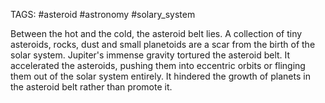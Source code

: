 TAGS: #asteroid #astronomy #solary_system 

Between the hot and the cold, the asteroid belt lies. A collection of tiny asteroids, rocks, dust and small planetoids are a scar from the birth of the solar system. Jupiter's immense gravity tortured the asteroid belt. It accelerated the asteroids, pushing them into eccentric orbits or flinging them out of the solar system entirely. It hindered the growth of planets in the asteroid belt rather than promote it. 
